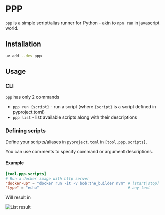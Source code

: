 # PPP

`ppp` is a simple script/alias runner for Python - akin to `npm run` in javascript world.

## Installation

```sh
uv add --dev ppp
```

## Usage

### CLI

`ppp` has only 2 commands

- `ppp run {script}` - run a script (where `{script}` is a script defined in pyproject.toml)
- `ppp list` - list available scripts along with their descriptions

### Defining scripts

Define your scripts/aliases in `pyproject.toml` in `[tool.ppp.scripts]`.

You can use comments to specify command or argument descriptions.

#### Example

```toml
[tool.ppp.scripts]
# Run a docker image with http server
"docker-up" = "docker run -it -v bob:the_builder nvm" # [start|stop]
"type" = "echo"                                       # any text
```

Will result in

![List result](documentation/list.png)
